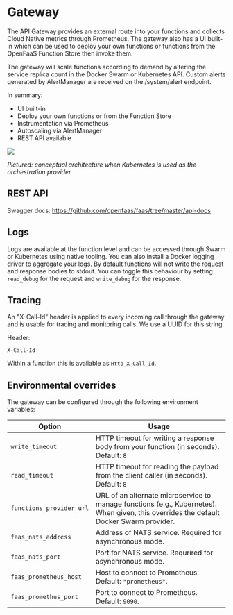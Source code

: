 # Gateway

The API Gateway provides an external route into your functions and collects Cloud Native metrics through Prometheus. The gateway also has a UI built-in which can be used to deploy your own functions or functions from the OpenFaaS Function Store then invoke them. 

The gateway will scale functions according to demand by altering the service replica count in the Docker Swarm or Kubernetes API. Custom alerts generated by AlertManager are received on the /system/alert endpoint.

In summary:

* UI built-in
* Deploy your own functions or from the Function Store
* Instrumentation via Prometheus
* Autoscaling via AlertManager
* REST API available

![](https://raw.githubusercontent.com/openfaas/faas/master/docs/of-overview.png)

*Pictured: conceptual architecture when Kubernetes is used as the orchestration provider*

## REST API

Swagger docs: https://github.com/openfaas/faas/tree/master/api-docs

## Logs

Logs are available at the function level and can be accessed through Swarm or Kubernetes using native tooling. You can also install a Docker logging driver to aggregate your logs. By default functions will not write the request and response bodies to stdout. You can toggle this behaviour by setting `read_debug` for the request and `write_debug` for the response.

## Tracing

An "X-Call-Id" header is applied to every incoming call through the gateway and is usable for tracing and monitoring calls. We use a UUID for this string.

Header:

```
X-Call-Id
```

Within a function this is available as `Http_X_Call_Id`.

## Environmental overrides
The gateway can be configured through the following environment variables: 

| Option                 | Usage             |
|------------------------|--------------|
| `write_timeout`        | HTTP timeout for writing a response body from your function (in seconds). Default: `8`  |
| `read_timeout`         | HTTP timeout for reading the payload from the client caller (in seconds). Default: `8` |
| `functions_provider_url`             | URL of an alternate microservice to manage functions (e.g., Kubernetes). When given, this overrides the default Docker Swarm provider.  |
| `faas_nats_address`          | Address of NATS service. Required for asynchronous mode. |
| `faas_nats_port`    | Port for NATS service. Requrired for asynchronous mode. |
| `faas_prometheus_host`         | Host to connect to Prometheus. Default: `"prometheus"`.  |
| `faas_promethus_port`         | Port to connect to Prometheus. Default: `9090`. |
